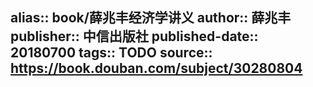 alias:: book/薛兆丰经济学讲义
author:: 薛兆丰
publisher:: 中信出版社
published-date:: 20180700
tags:: TODO
source:: https://book.douban.com/subject/30280804
-